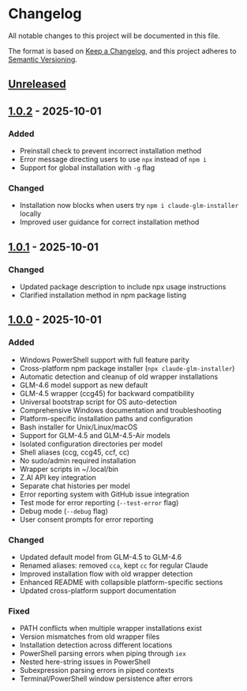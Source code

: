 # Changelog

All notable changes to this project will be documented in this file.

The format is based on [Keep a Changelog](https://keepachangelog.com/en/1.0.0/),
and this project adheres to [Semantic Versioning](https://semver.org/spec/v2.0.0.html).

## [Unreleased]

## [1.0.2] - 2025-10-01

### Added
- Preinstall check to prevent incorrect installation method
- Error message directing users to use `npx` instead of `npm i`
- Support for global installation with `-g` flag

### Changed
- Installation now blocks when users try `npm i claude-glm-installer` locally
- Improved user guidance for correct installation method

## [1.0.1] - 2025-10-01

### Changed
- Updated package description to include npx usage instructions
- Clarified installation method in npm package listing

## [1.0.0] - 2025-10-01

### Added
- Windows PowerShell support with full feature parity
- Cross-platform npm package installer (`npx claude-glm-installer`)
- Automatic detection and cleanup of old wrapper installations
- GLM-4.6 model support as new default
- GLM-4.5 wrapper (ccg45) for backward compatibility
- Universal bootstrap script for OS auto-detection
- Comprehensive Windows documentation and troubleshooting
- Platform-specific installation paths and configuration
- Bash installer for Unix/Linux/macOS
- Support for GLM-4.5 and GLM-4.5-Air models
- Isolated configuration directories per model
- Shell aliases (ccg, ccg45, ccf, cc)
- No sudo/admin required installation
- Wrapper scripts in ~/.local/bin
- Z.AI API key integration
- Separate chat histories per model
- Error reporting system with GitHub issue integration
- Test mode for error reporting (`--test-error` flag)
- Debug mode (`--debug` flag)
- User consent prompts for error reporting

### Changed
- Updated default model from GLM-4.5 to GLM-4.6
- Renamed aliases: removed `cca`, kept `cc` for regular Claude
- Improved installation flow with old wrapper detection
- Enhanced README with collapsible platform-specific sections
- Updated cross-platform support documentation

### Fixed
- PATH conflicts when multiple wrapper installations exist
- Version mismatches from old wrapper files
- Installation detection across different locations
- PowerShell parsing errors when piping through `iex`
- Nested here-string issues in PowerShell
- Subexpression parsing errors in piped contexts
- Terminal/PowerShell window persistence after errors

[Unreleased]: https://github.com/JoeInnsp23/claude-glm-wrapper/compare/v1.0.2...HEAD
[1.0.2]: https://github.com/JoeInnsp23/claude-glm-wrapper/compare/v1.0.1...v1.0.2
[1.0.1]: https://github.com/JoeInnsp23/claude-glm-wrapper/compare/v1.0.0...v1.0.1
[1.0.0]: https://github.com/JoeInnsp23/claude-glm-wrapper/releases/tag/v1.0.0
